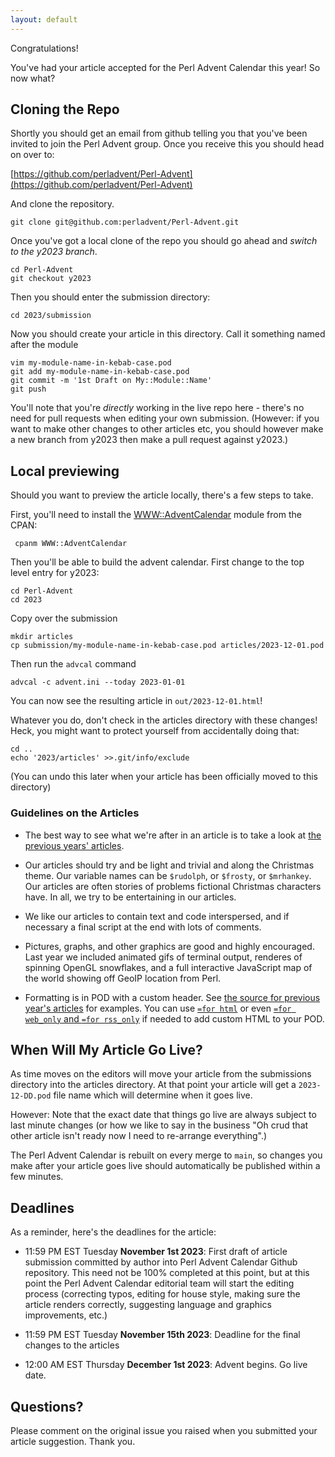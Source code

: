 ```yaml
---
layout: default
---
```

Congratulations!

You've had your article accepted for the Perl Advent Calendar this year!  So
now what?

## Cloning the Repo

Shortly you should get an email from github telling you that you've been invited
to join the Perl Advent group.  Once you receive this you should head on over
to:

[https://github.com/perladvent/Perl-Advent](https://github.com/perladvent/Perl-Advent)

And clone the repository.

    git clone git@github.com:perladvent/Perl-Advent.git

Once you've got a local clone of the repo you should go ahead and *switch to the
y2023 branch*.

    cd Perl-Advent
    git checkout y2023

Then you should enter the submission directory:

    cd 2023/submission

Now you should create your article in this directory.  Call it something
named after the module

    vim my-module-name-in-kebab-case.pod
    git add my-module-name-in-kebab-case.pod
    git commit -m '1st Draft on My::Module::Name'
    git push

You'll note that you're *directly* working in the live repo here - there's no
need for pull requests when editing your own submission. (However: if you want
to make other changes to other articles etc, you should however make a new
branch from y2023 then make a pull request against y2023.)

## Local previewing

Should you want to preview the article locally, there's a few steps to take.

First, you'll need to install the [WWW::AdventCalendar](https://metacpan.org/pod/WWW::AdventCalendar)
module from the CPAN:

     cpanm WWW::AdventCalendar

Then you'll be able to build the advent calendar.  First change to the top
level entry for y2023:

    cd Perl-Advent
    cd 2023

Copy over the submission

    mkdir articles
    cp submission/my-module-name-in-kebab-case.pod articles/2023-12-01.pod

Then run the `advcal` command

    advcal -c advent.ini --today 2023-01-01

You can now see the resulting article in `out/2023-12-01.html`!

Whatever you do, don't check in the articles directory with these changes!
Heck, you might want to protect yourself from accidentally doing that:

    cd ..
    echo '2023/articles' >>.git/info/exclude

(You can undo this later when your article has been officially moved to this
directory)

### Guidelines on the Articles ###

- The best way to see what we're after in an article is to take a look at
  [the previous years' articles](https://www.perladvent.org/2022/).

- Our articles should try and be light and trivial and along the Christmas theme.  Our variable names can be `$rudolph`, or `$frosty`, or `$mrhankey`.  Our articles
are often stories of problems fictional Christmas characters have.  In all, we
try to be entertaining in our articles.

- We like our articles to contain text and code interspersed, and if necessary a final script at the end with lots of comments.

- Pictures, graphs, and other graphics are good and highly encouraged.  Last year we included animated gifs of terminal output, renderes of spinning OpenGL snowflakes, and a full interactive JavaScript map of the world showing off GeoIP location from Perl.

- Formatting is in POD with a custom header.  See [the source for previous year's articles](https://github.com/perladvent/Perl-Advent/tree/master/2022/articles) for examples.  You can use [`=for html`](https://github.com/perladvent/Perl-Advent/blame/master/2015/articles/2015-12-02.pod#L75) or even [`=for web_only` and `=for rss_only`](https://github.com/perladvent/Perl-Advent/blame/master/2015/articles/2015-12-01.pod#L7) if needed to add custom HTML to your POD.

## When Will My Article Go Live?

As time moves on the editors will move your article from the submissions
directory into the articles directory.  At that point your article will get a
`2023-12-DD.pod` file name which will determine when it goes live.

However: Note that the exact date that things go live are always subject to
last minute changes (or how we like to say in the business "Oh crud that other
article isn't ready now I need to re-arrange everything".)

The Perl Advent Calendar is rebuilt on every merge to `main`, so changes you
make after your article goes live should automatically be published within a
few minutes.

## Deadlines

As a reminder, here's the deadlines for the article:

* 11:59 PM EST Tuesday **November 1st 2023**: First draft of article submission
  committed by author into Perl Advent Calendar Github repository.  This need
  not be 100% completed at this point, but at this point the Perl Advent
  Calendar editorial team will start the editing process (correcting typos,
  editing for house style, making sure the article renders correctly, suggesting
  language and graphics improvements, etc.)

* 11:59 PM EST Tuesday **November 15th 2023**: Deadline for the final changes
  to the articles

* 12:00 AM EST Thursday **December 1st 2023**: Advent begins.  Go live date.

## Questions?

Please comment on the original issue you raised when you submitted your article
suggestion. Thank you.
